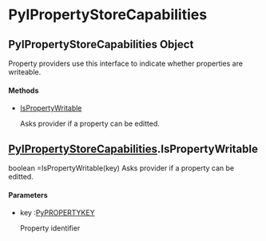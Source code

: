 # PyIPropertyStoreCapabilities

## PyIPropertyStoreCapabilities Object



Property providers use this interface to indicate whether properties are writeable\.

#### Methods


  - [IsPropertyWritable](PyIPropertyStoreCapabilities.md#pyipropertystorecapabilitiesispropertywritable)

    Asks provider if a property can be editted\.&nbsp;

## [PyIPropertyStoreCapabilities](#pyipropertystorecapabilities)\.IsPropertyWritable



boolean =IsPropertyWritable\(key\)
Asks provider if a property can be editted\.

#### Parameters


  - key :[PyPROPERTYKEY](#pypropertykey)

    Property identifier